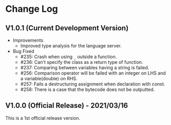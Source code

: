 # Change Log

## V1.0.1 (Current Development Version)

*   Improvements
    *   Improved type analysis for the language server.
*   Bug Fixed
    *   #235: Crash when using `_` outside a function.
    *   #236: Can't specify the class as a return type of function.
    *   #237: Comparing between variables having a string is failed.
    *   #256: Comparison operator will be failed with an integer on LHS and a variable(double) on RHS.
    *   #257: Fails a destructuring assignment when declaration with const.
    *   #258: There is a case that the bytecode does not be outputted.

## V1.0.0 (Official Release) - 2021/03/16

This is a 1st official release version.
